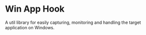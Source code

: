 # Win App Hook

A util library for easily capturing, monitoring and handling the target application on Windows.